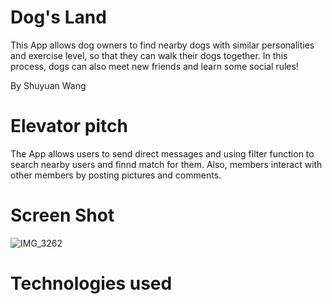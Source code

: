 # Dog's Land
This App allows dog owners to find nearby dogs with similar personalities and exercise level, so that they can walk their dogs together. In this process, dogs can also meet new friends and learn some social rules! 

By Shuyuan Wang

# Elevator pitch
The App allows users to send direct messages and using filter function to search nearby users and finnd match for them. Also, members interact with other members by posting pictures and comments. 

# Screen Shot
![IMG_3262](https://user-images.githubusercontent.com/72179897/141138978-08a2c1dc-6b1a-44c6-829d-21aecd074a76.PNG)

# Technologies used

